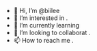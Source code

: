 - 👋 Hi, I’m @biilee 
- 👀 I’m interested in .
- 🌱 I’m currently learning 
- 💞️ I’m looking to collaborat .
- 📫 How to reach me .

<!---
biilee/biilee is a ✨ special ✨ repository because its `README.md` (this file) appears on your GitHub profile.
You can click the Preview link to take a look at your changes.
--->
